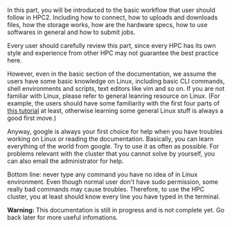 In this part, you will be introduced to the basic workflow that user should follow in HPC2. Including how to connect, how to uploads and downloads files, how the storage works, how are the hardware specs, how to use softwares in general and how to submit jobs.

Every user should carefully review this part, since every HPC has its own style and experience from other HPC may not guarantee the best practice here. 

However, even in the basic section of the documentation, we assume the users have some basic knowledge on Linux, including basic CLI commands, shell environments and scripts, text editors like vim and so on. If you are not familiar with Linux, please refer to general leanring resource on Linux. (For example, the users should have some familiarity with the first four parts of [this tutorial](http://cn.linux.vbird.org/linux_basic/linux_basic.php) at least, otherwise learning some general Linux stuff is always a good first move.)

Anyway, google is always your first choice for help when you have troubles working on Linux or reading the documentation. Basically, you can learn everything of the world from google. Try to use it as often as possible. For problems relevant with the cluster that you cannot solve by yourself, you can also email the administrator for help. 

Bottom line: never type any command you have no idea of in Linux environment. Even though normal user don't have sudo permission, some really bad commands may cause troubles. Therefore, to use the HPC cluster, you at least should know every line you have typed in the terminal.

**Warning:** This documentation is still in progress and is not complete yet. Go back later for more useful infomations.